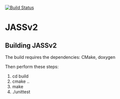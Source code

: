 [![Build Status](https://travis-ci.org/andrewtrotman/JASSv2.svg?branch=master)](https://travis-ci.org/andrewtrotman/JASSv2)

# JASSv2

## Building JASSv2

The build requires the dependencies: CMake, doxygen

Then perform these steps:

1. cd build
2. cmake ..
3. make
4. ./unittest

